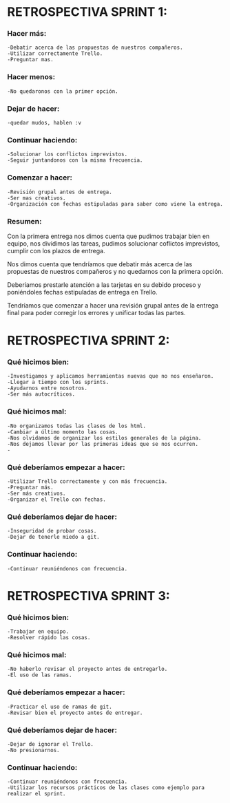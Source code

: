 # **RETROSPECTIVA SPRINT 1:**

### Hacer más:

    -Debatir acerca de las propuestas de nuestros compañeros.
    -Utilizar correctamente Trello.
    -Preguntar mas.

### Hacer menos:

    -No quedaronos con la primer opción.
    
### Dejar de hacer:

    -quedar mudos, hablen :v
    
### Continuar haciendo:

    -Solucionar los conflictos imprevistos.
    -Seguir juntandonos con la misma frecuencia.
    
### Comenzar a hacer:

    -Revisión grupal antes de entrega.
    -Ser mas creativos.
    -Organización con fechas estipuladas para saber como viene la entrega.
    
### Resumen:

Con la primera entrega nos dimos cuenta que pudimos trabajar bien en equipo, nos dividimos las tareas, pudimos solucionar coflictos imprevistos, cumplir con los
plazos de entrega. <br/> 

Nos dimos cuenta que tendríamos que debatir más acerca de las propuestas de nuestros compañeros y no quedarnos con la primera opción.

Deberíamos prestarle atención a las tarjetas en su debido proceso y poniéndoles fechas estipuladas de entrega en Trello.

Tendríamos que comenzar a hacer una revisión grupal antes de la entrega final para poder corregir los errores y unificar todas las partes.



# **RETROSPECTIVA SPRINT 2:**

### Qué hicimos bien:
    -Investigamos y aplicamos herramientas nuevas que no nos enseñaron.
    -Llegar a tiempo con los sprints.
    -Ayudarnos entre nosotros.
    -Ser más autocríticos.

### Qué hicimos mal:
    -No organizamos todas las clases de los html.
    -Cambiar a último momento las cosas.
    -Nos olvidamos de organizar los estilos generales de la página.
    -Nos dejamos llevar por las primeras ideas que se nos ocurren.
    -
    
### Qué deberíamos empezar a hacer:
    -Utilizar Trello correctamente y con más frecuencia.
    -Preguntar más.
    -Ser más creativos.
    -Organizar el Trello con fechas.
    
### Qué deberíamos dejar de hacer:
    -Inseguridad de probar cosas.
    -Dejar de tenerle miedo a git.
    
    
### Continuar haciendo:
    -Continuar reuniéndonos con frecuencia.
    
    
# **RETROSPECTIVA SPRINT 3:**
 
### Qué hicimos bien:
    -Trabajar en equipo.
    -Resolver rápido las cosas.
 
### Qué hicimos mal:
    -No haberlo revisar el proyecto antes de entregarlo.
    -El uso de las ramas.

### Qué deberíamos empezar a hacer:
    -Practicar el uso de ramas de git.
    -Revisar bien el proyecto antes de entregar.    
 
### Qué deberíamos dejar de hacer:
    -Dejar de ignorar el Trello.
    -No presionarnos.
 
### Continuar haciendo:
    -Continuar reuniéndonos con frecuencia.
    -Utilizar los recursos prácticos de las clases como ejemplo para realizar el sprint.
 
 
 
 
 
 
 
 
 
